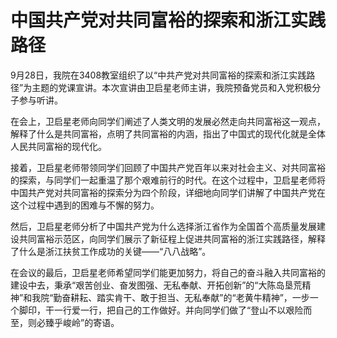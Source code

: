 # 中国共产党对共同富裕的探索和浙江实践路径

9月28日，我院在3408教室组织了以“中共产党对共同富裕的探索和浙江实践路径”为主题的党课宣讲。本次宣讲由卫启星老师主讲，我院预备党员和入党积极分子参与听讲。

在会上，卫启星老师向同学们阐述了人类文明的发展必然走向共同富裕这一观点，解释了什么是共同富裕，点明了共同富裕的内涵，指出了中国式的现代化就是全体人民共同富裕的现代化。

接着，卫启星老师带领同学们回顾了中国共产党百年以来对社会主义、对共同富裕的探索，与同学们一起重温了那个艰难前行的时代。在这个过程中，卫启星老师将中国共产党对共同富裕的探索分为四个阶段，详细地向同学们讲解了中国共产党在这个过程中遇到的困难与不懈的努力。

然后，卫启星老师分析了中国共产党为什么选择浙江省作为全国首个高质量发展建设共同富裕示范区，向同学们展示了新征程上促进共同富裕的浙江实践路径，解释了什么是浙江扶贫工作成功的关键——“八八战略”。

在会议的最后，卫启星老师希望同学们能更加努力，将自己的奋斗融入共同富裕的建设中去，秉承“艰苦创业、奋发图强、无私奉献、开拓创新”的“大陈岛垦荒精神”和我院“勤奋耕耘、踏实肯干、敢于担当、无私奉献”的“老黄牛精神”，一步一个脚印，干一行爱一行，把自己的工作做好。并向同学们做了“登山不以艰险而至，则必臻乎峻岭”的寄语。

